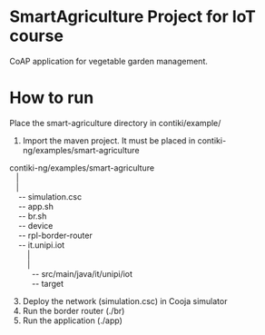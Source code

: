 # SmartAgriculture Project for IoT course
CoAP application for vegetable garden management. 


# How to run
Place the smart-agriculture directory in contiki/example/
1) Import the maven project. It must be placed in contiki-ng/examples/smart-agriculture


<space>contiki-ng/examples/smart-agriculture <br />
&nbsp;&nbsp;&nbsp;| <br />
&nbsp;&nbsp;&nbsp;| <br />
&nbsp;&nbsp;&nbsp;&nbsp;-- simulation.csc <br />
&nbsp;&nbsp;&nbsp;&nbsp;-- app.sh <br />
&nbsp;&nbsp;&nbsp;&nbsp;-- br.sh <br />
&nbsp;&nbsp;&nbsp;&nbsp;-- device <br />
&nbsp;&nbsp;&nbsp;&nbsp;-- rpl-border-router <br />
&nbsp;&nbsp;&nbsp;&nbsp;-- it.unipi.iot <br />
&nbsp;&nbsp;&nbsp;&nbsp;&nbsp;&nbsp;&nbsp;&nbsp;| <br />
&nbsp;&nbsp;&nbsp;&nbsp;&nbsp;&nbsp;&nbsp;&nbsp;| <br />
&nbsp;&nbsp;&nbsp;&nbsp;&nbsp;&nbsp;&nbsp;&nbsp;&nbsp;&nbsp;-- src/main/java/it/unipi/iot <br />
&nbsp;&nbsp;&nbsp;&nbsp;&nbsp;&nbsp;&nbsp;&nbsp;&nbsp;&nbsp;-- target <br />

            

3) Deploy the network (simulation.csc) in Cooja simulator
4) Run the border router (./br)
5) Run the application (./app)
